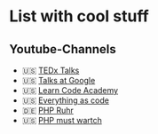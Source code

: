 # List with cool stuff

## Youtube-Channels
* 🇺🇸  [TEDx Talks][1]
* 🇺🇸  [Talks at Google][2]
* 🇺🇸  [Learn Code Academy][3]
* 🇺🇸  [Everything as code][4]
* 🇩🇪  [PHP Ruhr][5]
* 🇺🇸  [PHP must wartch](6)

[1]: https://www.youtube.com/channel/UCsT0YIqwnpJCM-mx7-gSA4Q
[2]: https://www.youtube.com/channel/UCbmNph6atAoGfqLoCL_duAg
[3]: https://www.youtube.com/channel/UCVTlvUkGslCV_h-nSAId8Sw
[4]: https://www.youtube.com/channel/UC4d2lgIJa9FhQeVqUaFx1BQ
[5]: https://www.youtube.com/channel/UC-ii_2_ZFdv0uRlA6xPSBaQ
[6]: https://github.com/phptodayorg/php-must-watch